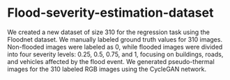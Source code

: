 # Flood-severity-estimation-dataset
We created a new dataset of size 310 for the regression task using the Floodnet dataset. We manually labeled ground truth values for 310 images. Non-flooded images were labeled as 0, while flooded images were divided into four severity levels: 0.25, 0.5, 0.75, and 1, focusing on buildings, roads, and vehicles affected by the flood event.
We generated pseudo-thermal images for the 310 labeled RGB images using the CycleGAN network.
